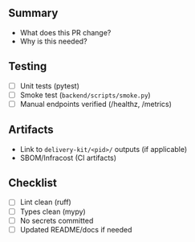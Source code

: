 ## Summary

- What does this PR change?
- Why is this needed?

## Testing
- [ ] Unit tests (pytest)
- [ ] Smoke test (`backend/scripts/smoke.py`)
- [ ] Manual endpoints verified (/healthz, /metrics)

## Artifacts
- Link to `delivery-kit/<pid>/` outputs (if applicable)
- SBOM/Infracost (CI artifacts)

## Checklist
- [ ] Lint clean (ruff)
- [ ] Types clean (mypy)
- [ ] No secrets committed
- [ ] Updated README/docs if needed
